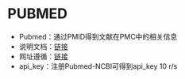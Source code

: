 # PUBMED

* Pubmed：通过PMID得到文献在PMC中的相关信息
* 说明文档：[链接](https://www.ncbi.nlm.nih.gov/books/NBK25497/)
* 网址遵循：[链接](https://www.ncbi.nlm.nih.gov/pmc/tools/cites-citedby/)
* api_key：注册Pubmed-NCBI可得到api_key 10 r/s